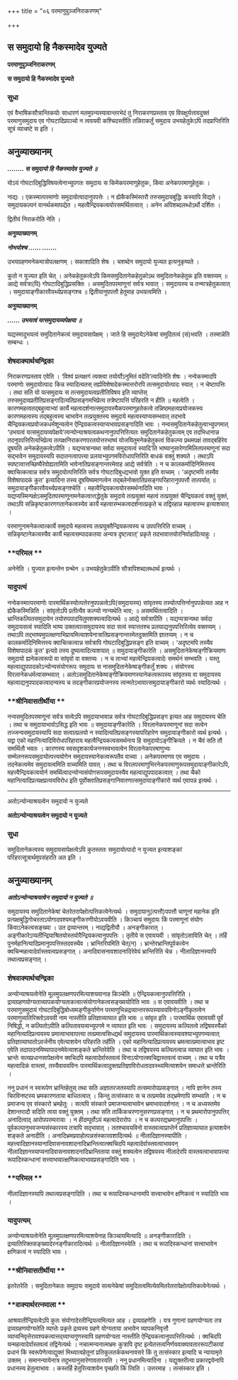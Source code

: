 +++
title = "०६ परमाणुपुञ्जनिराकरणम्"

+++


## स समुदायो हि नैकस्मादेव युज्यते

**परमाणुपुञ्जनिराकरणम्**

**स समुदायो हि नैकस्मादेव युज्यते**

### **सुधा**

एवं वैभाषिकसौत्रान्तिकयोः साधारणं मतमुपन्यस्यावान्तरभेदं तु निराकरणप्रस्ताव एव विवक्षुर्यत्तावदुक्तं परमाणुसमुदाय एव गोघटादिप्रपञ्चो न त्ववयवी कश्चिदस्तीति तन्निराकर्तुं समुदाय उभयहेतुकेऽपि तदप्राप्तिरिति सूत्रं व्याचष्टे स इति ।

## **अनुव्याख्यानम्**

***........ स समुदायो हि नैकस्मादेव युज्यते ॥***

योऽयं गोघटादिबुद्धिविषयत्वेनाभ्युपगतः समुदायः स किमेकपरमाणुहेतुकः, किंवा अनेकपरमाणुहेतुकः ।

नाद्यः । एकस्मात्परमाणोः समुदायोत्पादानुपपत्तेः । न ह्येकैकस्मिंस्तरौ तरुसमुदायबुद्धिः कस्यापि विद्यते । समुदायकल्पनं वानर्थकमापद्येत । महत्वैन्द्रियकत्वयोरसमर्थितत्वात् । अनेन अपिशब्दलब्धोऽर्थो दर्शितः ।

द्वितीयं निराकरोति नेति ।

**अनुव्याख्यानम्**

***नोभयोश्च ...... .......***

उभयग्रहणमनेकमात्रोपलक्षणम् । सकाशादिति शेषः । चशब्देन समुदायो युज्यत इत्यनुकृष्यते ।

कुतो न युज्यत इति चेत् । अनेकहेतुकत्वेऽपि किमसमुदितानेकहेतुकोऽथ समुदितानेकहेतुक इति वक्तव्यम् ॥ आद्ये सर्वत्रा(पि) गोघटादिबुद्धिप्रसक्तिः । असमुदितपरमाणूनां सर्वत्र भावात् । समुदायस्य च तन्मात्रहेतुकत्वात् । समुदायाङ्गीकारवैयर्थ्यप्रसङ्गश्च ॥ द्वितीयानुपपत्तौ हेतुमाह उभयत्वमिति ।

**अनुव्याख्यानम्**

***...... उभयत्वं यत्समुदायव्यपेक्षया ॥***

यद्यस्मादुभयत्वं समुदितानेकत्वं समुदायसापेक्षम् । जाते हि समुदायेऽनेकेषां समुदितत्वं (सं)भवति । तस्मान्नेति सम्बन्धः ।

### **शेषवाक्यार्थचन्द्रिका**

निराकरणप्रस्ताव एवेति । ‘विश्वं प्रत्यक्षगं त्यक्त्वा तयोर्योऽनुमितं वदेति’त्यादिनेति शेषः । नन्वेकस्मादपि परमाणोः समुदायोत्पादः किन्न स्यादित्यतस् तर्ह्यविशेषादेकस्मात्तरोरपि तत्समुदायोत्पादः स्यात् । न चेष्टापत्तिः । तथा सति यो यत्समुदायः स तत्समुदायत्वप्रतीतिविषय इति व्याप्तेस् तरुसमुदायप्रतीतिप्रसङ्गादित्यतिप्रसङ्गमभिप्रेत्य तत्रेष्टापत्तिं परिहरति न हीति ॥ महत्वेति । कारणमहत्वतद्बहुत्वाभ्यां कार्ये महत्वदर्शनात्समुदायस्यैकपरमाणुहतेकत्वे तन्निष्ठमहत्वप्रयोजकस्य कारणमहत्वस्य तद्बहुत्वस्य चाभावेन तत्प्रयुक्तस्य समुदाये महत्वस्याप्यसम्भवात् तदभावे चैन्द्रियकत्वप्रयोजकधर्मशून्यत्वेन ऐन्द्रियकत्वस्याप्यभावप्रसङ्गादिति भावः । नन्वसमुदितानेकहेतुत्वाभ्युपगमात् ‘उभयत्वं यत्समुदायव्यपेक्षये’त्यन्योन्याश्रयत्वकथनानुपपत्तिरित्यतः समुदितानेकहेतुकत्वम् एव तदभिधानान्न तदनुपपत्तिरित्यभिप्रेत्य तत्पक्षनिराकरणपरतयोत्तरभाष्यं योजयितुमनेकहेतुकत्वं विकल्प्य प्रथमपक्षं तावद्बहिरेव दूषयति अनेकहेतुकत्वेऽपीति । यद्यप्यत्रान्यथा सर्वदा समुदायत्वं स्यादि’ति भाष्यानुसारेणामिलितपरमाणूनां सदा सद्भावेन समुदायस्यपि सदातनत्वापत्त्या प्रलयाभ्युपगमविरोधापत्तिरिति बाधकं वक्तुं शक्यते । तथाऽपि स्पष्टत्वात्तच्छिष्यैरेवोह्यतामिति भावेनातिप्रसङ्गान्तरमेवाह आद्ये सर्वत्रेति । न च कालकर्मादिनिमित्तस्य क्वाचित्कत्वान्न सर्वत्र समुदयोत्पत्तिरिति सर्वत्र गोघटादिबुध्द्यभावो युक्त इति वाच्यम् । ‘अदृष्टमपि तस्यैव विशेषापादकं कुत’ इत्यादिना तस्य दूषयिष्यमाणत्वेन तद्बलेनोक्तातिप्रसङ्गपरिहारानुपपत्तौ तात्पर्यात् ॥ समुदायाङ्गीकारवैयर्थ्यप्रसङ्गश्चेति । महत्वैन्द्रियकत्वयोरसमर्थनादिति भावः । यद्यप्यस्मिन्पक्षेऽसमुदितपरमाणूनामनेकत्वात्तद्धेतुके समुदाये तत्प्रयुक्तं महत्वं तत्प्रयुक्तं चैन्द्रियकत्वं वक्तुं युक्तं, तथाऽपि सन्निकृष्टकारणगतानेकत्वस्येव कार्ये महत्वारम्भकत्वदर्शनात्प्रकृते च तद्विरहान्न महत्वारम्भ इत्याशयात् ।

परमाणूनामनेकत्वात्कार्ये समुदाये महत्वस्य तत्प्रयुक्तैन्द्रियकत्वस्य च उपपत्तिरिति वाच्यम् । सन्निकृष्टानेकत्वस्यैव कार्ये महत्वसम्पादकतया अन्यत्र दृष्टत्वात्’ प्रकृते तदभावात्तयोरनिर्वाहादित्याहुः ।

### **परिमल **

अनेनेति । युज्यत इत्यन्तेन ग्रन्थेन ॥ उभयहेतुकेऽपीति सौत्रापिशब्दलब्धार्थ इत्यर्थः ।

### **यादुपत्यं**

नन्वेकस्मात्परमाणोः पारमार्थिकस्योत्पत्तेरनुपपन्नत्वेऽपि(समुदायस्य) सांवृतस्य तस्योत्पत्तिर्नानुपपन्नेत्यत आह न ह्येकैकस्मिन्निति । सांवृतोऽपि प्रतीत्यैव कल्प्यो नान्यथेति भाव; ॥ असमर्थितत्वादिति । भ्रान्तिकल्पितसमुदायेन तयोरुपपादयितुमशक्यत्वादित्यर्थः ॥ आद्ये सर्वत्रापीति । यद्यप्यत्रान्यथा सर्वदा समुदायसत्वं स्यादिति भाष्य उक्तत्वात्समुदायस्य सदा सत्वं स्यात्ततश्च प्रलयाद्यनुपपत्तिरित्येव वक्तव्यम् । तथाऽपि तद्भाष्यमुपलक्षणाभिप्रायमित्याशयेनात्रातिप्रसङ्गान्तरमेतदुक्तमिति ज्ञातव्यम् । न च कालकर्मादिनिमित्तस्य क्वाचित्कत्वान्न सर्वत्रापि गोघटादिबुद्धिप्रसङ्ग इति वाच्यम् । ‘अदृष्टमपि तस्यैव विशेषापादकं कुत’ इत्यग्रे तस्य दूष्यत्वादित्याशयात् ॥ समुदायाङ्गीकारेति । असमुदितानेकेष्वङ्गीक्रियमाणः समुदायो ह्यनेकत्वरूपो वा सांवृवो वा वक्तव्यः । न च ताभ्यां महत्वेन्द्रियकत्वादेः समर्थनं सम्भवति । यस्तु महत्वाद्युपपादकोऽन्योन्यसंयोगरूपः समुदायः स नासमुदितानेकेष्वङ्गीकर्तुं शक्यः । संयोगस्य विरलानेकधर्मत्वासम्भवात् । अतोऽसमुदितानेकेष्वङ्गीक्रियमाणस्यानेकत्वरूपस्य सांवृतस्य वा समुदायस्य महत्वाद्यनुपपादकत्वादन्यस्य च तदङ्गीकारप्रयोजनस्य त्वन्मतेऽभावात्समुदायाङ्गीकारो व्यर्थः स्यादित्यर्थः ।

### **श्रीनिवासतीर्थीया **

नन्वसमुदितपरमाणूनां सर्वत्र सत्वेऽपि समुदायाभावान्न सर्वत्र गोघटादिबुद्धिप्रसङ्ग इत्यत आह समुदायस्य चेति । तथा च समुदायाभावोऽसिद्ध इति भावः ॥ समुदायाङ्गीकारेति । विरलानेकपरमाणूनां सदा सत्वेन तज्जन्यसमुदायस्यापि सदा सत्वात्प्रलयो न स्यादित्यतिप्रसङ्गस्यापरिहारेण समुदायाङ्गीकारो व्यर्थ इत्यर्थः । यद्वा एको महानित्यादिविरोधपरिहाराय महत्वैन्द्रियकत्वसमर्थनाय हि समुदायोऽङ्गीक्रियते । न चैवं सति तौ समर्थितौ भवतः । कारणस्य स्वसदृशकार्यजननस्वभावत्वेन विरलानेकपरमाणुभ्यः सम्मेलनरूपसमुदायोत्पत्त्ययोगेन समुदायस्यानेकत्वरूपतैव वाच्या । अनेकपरमाणव एव समुदायः । तदनेकत्वमेव समुदायत्वमिति वाच्यमिति यावत् । तथा च विरलपरमाणुभिरनेकपरमाणुरूपसमुदायाङ्गीकारेऽपि, महत्त्वैन्द्रियकत्वयोर्न समर्थित्वादन्योन्यसंयोगरूपसमुदायस्यैव महत्वाद्युपपादकत्वात् । तथा चैको महानित्यादिप्रत्यक्षप्रत्ययविरोध इति पूर्वोक्तातिप्रसङ्गानिवारणात्समुदायाङ्गीकारो व्यर्थ एवापन्न इत्यर्थः ।

------------------------------------------------------------------------

अतोऽन्योन्याश्रयत्वेन समुदायो न युज्यते

**अतोऽन्योन्याश्रयत्वेन समुदायो न युज्यते**

### **सुधा**

समुदितानेकत्वस्य समुदायसापेक्षत्वेऽपि कुतस्ततः समुदायोत्पादो न युज्यत इत्याशङ्कां परिहरत्सूत्रार्थमुपसंहरति अत इति ।

## **अनुव्याख्यानम्**

***अतोऽन्योन्याश्रयत्वेन समुदायो न युज्यते ॥***

समुदायस्य समुदितानेकेषां चेतरेतरापेक्षोत्पत्तिकत्वेनेत्यर्थः । समुदायानु(त्पत्तौ)पपत्तौ चाणूनां महानेक इति प्रत्यक्षबुद्धिगोचरताऽयोगादवश्यमङ्गीकरणीयोऽवयवीति । किञ्चायं समुदायः किं परमाणूनां संयोगः किंवाऽनेकत्वसङ्ख्या । उत द्रव्यान्तरम् । नाद्यद्वितीयौ । अनङ्गीकारात् । अङ्गीकारेऽप्यतीन्द्रियाश्रितयोस्तयोरैन्द्रियकत्वानुपपत्तिः । तृतीये स एवावयवी । सांवृतोऽसाविति चेत् । तर्हि पुनर्महानित्यादिप्रमानुपपत्तिस्तदवस्थैव । भ्रान्तिरियमिति चेत्(न) । भ्रान्तेरभ्रान्तिपूर्वकत्वेन क्वचिन्महत्वादेर्वास्तवत्वप्रसङ्गात् । अनादिवासनावशादनादिरेवेयं भ्रान्तिरिति चेन्न । नीलादिज्ञानस्यापि तथात्वप्रसङ्गात् ।

### **शेषवाक्यार्थचन्द्रिका**

अन्योन्याश्रयत्वेनेति मूलमुपलक्षणपरमित्याशयवानाह किञ्चेति ॥ ऐन्द्रियकत्वानुपपत्तिरिति । द्रव्यग्रहणयोग्यताव्यापकयोग्यताकत्वात्संयोगानेकत्वसङ्ख्ययोरिति भावः ॥ स एवावयवीति । तथा च परमाणुसमुदायं गोघटादिबुद्धिबोध्यमङ्गीकुर्वाणेन परमाणुभिन्नद्रव्यान्तररूपस्यावयविनोऽङ्गीकृतत्वेन परमाणुव्यतिरिक्तोऽवयवी नाम नास्तीति प्रतिज्ञाव्याघात इति भावः ॥ सांवृत इति । पारमार्थिक एवावयवी पूर्वं निषिद्धो, न कल्पितोऽपीति कल्पितावयव्यभ्युपगमे न व्याघात इति भावः । समुदायस्य कल्पितत्वे तद्विषयस्यैको महानित्यादिप्रत्ययस्य प्रमात्वाभावापत्त्या तत्प्रमात्वसिध्द्यर्थं समुदायस्य पारमार्थिकत्वस्यावश्याभ्युपगम्यत्वात् प्रतिज्ञाव्याघातोऽवर्जनीय एवेत्याशयेन परिहरति तर्हीति । एको महानित्यादिप्रत्ययस्य भ्रमत्वात्प्रमात्वाभाव इष्ट एवेति तदापादनमिष्यापादनमेवेत्याशङ्कते भ्रान्तिरेवेति । तथा च तद्विषयस्य कल्पितत्वान्न व्याघात इति भावः । भ्रान्तेः सत्यप्रधानसापेक्षत्वेन क्वचिदपि महत्वादेर्वास्तवत्वं विनाऽयोगात्क्वचिद्वास्तवत्वं वाच्यम् । तथा च यत्रैव महत्वादिकं वास्तवं, तस्यैवावयविनः पारमार्थिकत्वादुक्तप्रतिज्ञाविरोधतादवस्थ्यमित्याशयेन समाधत्ते भ्रान्तेरिति ।

ननु प्रधानं न स्वरूपेण भ्रान्तिहेतुस् तथा सति अज्ञातरजतस्यापि तत्समारोपप्रसङ्गात् । नापि ज्ञानेन तस्य चिरविनष्टस्य भ्रमकारणताया बाधितत्वात् । किन्तु तत्संस्कारः स च तत्प्रमयेव तद्भ्रमेणापि सम्भवति । न च प्रमाजन्य एव संस्कारो भ्रमहेतुः । सत्यपि संस्कारे प्रमाजन्यत्वाभावेन भ्रमाभावादर्शनात् । न च अध्यस्तमेव देशान्तरादौ सदिति त्वया वक्तुं युक्तम् । तथा सति तार्किकचरणानुसरणप्रसङ्गात् । न च प्रथमारोपानुपपत्तिर् अनादित्वाद् आरोपपरम्परायाः । न हीदम्पूर्वोऽयं महत्वादेरारोपः । न च कल्परद्यभ्रमानुपपत्तिः । पूर्वकल्पानुभवजन्यसंस्कारस्य तत्रापि सद्भावात् । ततश्चावयविनो वास्तवत्वाप्राप्तेर्न प्रतिज्ञाव्याघात इत्याशयेन शङ्कते अनादीति । अनादिभ्रमप्रवाहोत्पन्नसंस्कारवशादित्यर्थः ॥ नीलादिज्ञानस्यापीति । महत्त्वादिज्ञानस्यानादिवासनावशादनादिभ्रान्तित्वात्क्वचिदपि महत्वादेर्वास्तवत्वाभाववन् नीलादिज्ञानस्याप्यनादिवासनावशादनादिभ्रान्तिताया वक्तुं शक्यत्वेन तद्विषयस्य नीलादेरपि वास्तवत्वाभावापत्त्या रूपादिस्कन्धानां सत्त्वाभावात्क्षणिकत्वाभावप्रसङ्गादिति भावः ।

### **परिमल **

नीलादिज्ञानस्यापि तथात्वप्रसङ्गादिति । तथा च रूपादिस्कन्धानामपि सत्त्वाभावेन क्षणिकत्वं न स्यादिति भावः ।

### **यादुपत्यम्**

अन्योन्याश्रयत्वेनेति मूलमुपलक्षणपरमित्याशयेनाह किञ्चायमित्यादि ॥ अनङ्गीकारादिति । द्रव्यातिरिक्तसङ्ख्यादेरनङ्गीकारादित्यर्थः ॥ नीलादिज्ञानस्येति । तथा च रूपादिस्कन्धानां सत्त्वाभावेन क्षणिकत्वं न स्यादिति भावः ।

### **श्रीनिवासतीर्थीया **

इतरेतरेति । समुदितानेकतः समुदायः समुदाये सत्यनेकेषां समुदितत्वमित्येवमितरेतरापेक्षोत्पत्तिकत्वेनेत्यर्थः ।

### **वाक्यार्थरत्नमाला **

आश्रयातीन्द्रियत्वेऽपि कुतः संयोगादेरतीन्द्रियत्वमित्यत आह । द्रव्यग्रहणेति । यत्र गुणानां ग्रहणयोग्यता तत्र द्रव्यग्रहणयोग्यतेति व्याप्तेः प्रकृते द्रव्यस्य ग्रहणे योग्यताया अभावेन व्यापकनिवृत्तौ व्याप्यनिवृत्तेरावश्यकत्वात्तद्य्वाप्यगुणस्यापि ग्रहणयोग्यता नास्तीति ऐन्द्रियकत्वानुपपत्तिरित्यर्थः । क्वचिदपि यन्महत्वादेर्वास्तवत्वं तद्विनेत्यर्थः । नचात्मन्यनात्मभ्रमः कुत्रापि दृष्ट इत्येतत्तत्वनिर्णयवाक्यावताररूपटीकायां प्रधानं किं स्वरूपेणेत्याद्युक्तं मिथ्यात्वहेतूनां प्रतिकूलतर्ककथनावसरे किं तु तत्संस्कार इत्यादि च न्यायामृते उक्तम् । समानन्यायेनात्र तदुभयानुसारेणावतारयति । ननु प्रधानमित्यादिना । यद्युक्तरीत्या प्रकारद्वयेनापि प्रधानस्य हेतुत्वाभावः । कस्तर्हि हेतुरित्याशयेन पृच्छति किं त्विति । उत्तरमाह । तत्संस्कार इति ।

